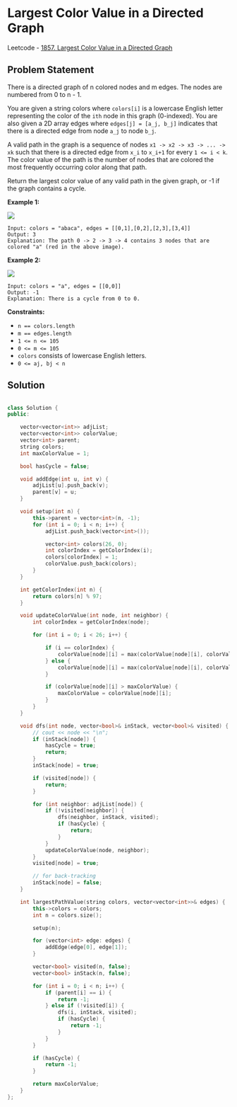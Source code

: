 # Largest Color Value in a Directed Graph

Leetcode - [1857. Largest Color Value in a Directed Graph](https://leetcode.com/problems/largest-color-value-in-a-directed-graph/)

## Problem Statement

There is a directed graph of n colored nodes and m edges. The nodes are numbered from 0 to n - 1.

You are given a string colors where `colors[i]` is a lowercase English letter representing the color of the `ith` node in this graph (0-indexed). You are also given a 2D array edges where `edges[j] = [a_j, b_j]` indicates that there is a directed edge from node `a_j` to node `b_j`.

A valid path in the graph is a sequence of nodes `x1 -> x2 -> x3 -> ... -> xk` such that there is a directed edge from `x_i` to `x_i+1` for every `1 <= i < k`. The color value of the path is the number of nodes that are colored the most frequently occurring color along that path.

Return the largest color value of any valid path in the given graph, or -1 if the graph contains a cycle.

 

**Example 1:**

![](https://assets.leetcode.com/uploads/2021/04/21/leet1.png)

    Input: colors = "abaca", edges = [[0,1],[0,2],[2,3],[3,4]]
    Output: 3
    Explanation: The path 0 -> 2 -> 3 -> 4 contains 3 nodes that are colored "a" (red in the above image).


**Example 2:**

![](https://assets.leetcode.com/uploads/2021/04/21/leet2.png)

    Input: colors = "a", edges = [[0,0]]
    Output: -1
    Explanation: There is a cycle from 0 to 0.

**Constraints:**

* `n == colors.length`
* `m == edges.length`
* `1 <= n <= 105`
* `0 <= m <= 105`
* `colors` consists of lowercase English letters.
* `0 <= aj, bj < n`


## Solution

```cpp

class Solution {
public:

    vector<vector<int>> adjList;
    vector<vector<int>> colorValue;
    vector<int> parent;
    string colors;
    int maxColorValue = 1;

    bool hasCycle = false;

    void addEdge(int u, int v) {
        adjList[u].push_back(v);
        parent[v] = u;
    }

    void setup(int n) {
        this->parent = vector<int>(n, -1);
        for (int i = 0; i < n; i++) {
            adjList.push_back(vector<int>());

            vector<int> colors(26, 0);
            int colorIndex = getColorIndex(i);
            colors[colorIndex] = 1;
            colorValue.push_back(colors);
        }
    }

    int getColorIndex(int n) {
        return colors[n] % 97;
    }

    void updateColorValue(int node, int neighbor) {
        int colorIndex = getColorIndex(node);

        for (int i = 0; i < 26; i++) {

            if (i == colorIndex) {
                colorValue[node][i] = max(colorValue[node][i], colorValue[neighbor][i] + 1);
            } else {
                colorValue[node][i] = max(colorValue[node][i], colorValue[neighbor][i]);
            }

            if (colorValue[node][i] > maxColorValue) {
                maxColorValue = colorValue[node][i];
            }
        }
    }

    void dfs(int node, vector<bool>& inStack, vector<bool>& visited) {
        // cout << node << "\n";
        if (inStack[node]) {
            hasCycle = true;
            return;
        }
        inStack[node] = true;

        if (visited[node]) {
            return;
        }

        for (int neighbor: adjList[node]) {
            if (!visited[neighbor]) {
                dfs(neighbor, inStack, visited);
                if (hasCycle) {
                    return;
                }
            }
            updateColorValue(node, neighbor);
        }
        visited[node] = true;

        // for back-tracking
        inStack[node] = false;
    }

    int largestPathValue(string colors, vector<vector<int>>& edges) {
        this->colors = colors;
        int n = colors.size();

        setup(n);

        for (vector<int> edge: edges) {
            addEdge(edge[0], edge[1]);
        }

        vector<bool> visited(n, false);
        vector<bool> inStack(n, false);

        for (int i = 0; i < n; i++) {
            if (parent[i] == i) {
                return -1;
            } else if (!visited[i]) {
                dfs(i, inStack, visited);
                if (hasCycle) {
                    return -1;
                }
            }
        }

        if (hasCycle) {
            return -1;
        }

        return maxColorValue;
    }
};

```